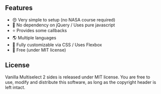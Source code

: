 ## Features

- 😍 Very simple to setup (no NASA course required)
- 🙌 No dependency on jQuery / Uses pure javascript
- ⭐ Provides some callbacks
- 🌎 Multiple languages
- 🧙 Fully customizable via CSS / Uses Flexbox
- 🎉 Free (under MIT license)

## License

Vanilla Multiselect 2 sides is released under MIT license. You are free to use, modify and distribute this software, as long as the copyright header is left intact.
